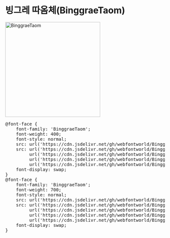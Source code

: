 # 빙그레 따옴체(BinggraeTaom)


<a href="https://wess.tistory.com" target="_blank">
    <img src="https://webfontworld.github.io/BinggraeTaom/BinggraeTaom.jpg" alt="BinggraeTaom" style="width:300px">
</a>
<pre>
@font-face {
    font-family: 'BinggraeTaom';
    font-weight: 400;
    font-style: normal;
    src: url('https://cdn.jsdelivr.net/gh/webfontworld/BinggraeTaom/BinggraeTaomRegular.eot');
    src: url('https://cdn.jsdelivr.net/gh/webfontworld/BinggraeTaom/BinggraeTaomRegular.eot?#iefix') format('embedded-opentype'),
         url('https://cdn.jsdelivr.net/gh/webfontworld/BinggraeTaom/BinggraeTaomRegular.woff2') format('woff2'),
         url('https://cdn.jsdelivr.net/gh/webfontworld/BinggraeTaom/BinggraeTaomRegular.woff') format('woff'),
         url('https://cdn.jsdelivr.net/gh/webfontworld/BinggraeTaom/BinggraeTaomRegular.ttf') format("truetype");
    font-display: swap;
} 
@font-face {
    font-family: 'BinggraeTaom';
    font-weight: 700;
    font-style: normal;
    src: url('https://cdn.jsdelivr.net/gh/webfontworld/BinggraeTaom/BinggraeTaomBold.eot');
    src: url('https://cdn.jsdelivr.net/gh/webfontworld/BinggraeTaom/BinggraeTaomBold.eot?#iefix') format('embedded-opentype'),
         url('https://cdn.jsdelivr.net/gh/webfontworld/BinggraeTaom/BinggraeTaomBold.woff2') format('woff2'),
         url('https://cdn.jsdelivr.net/gh/webfontworld/BinggraeTaom/BinggraeTaomBold.woff') format('woff'),
         url('https://cdn.jsdelivr.net/gh/webfontworld/BinggraeTaom/BinggraeTaomBold.ttf') format("truetype");
    font-display: swap;
} 
</pre>
